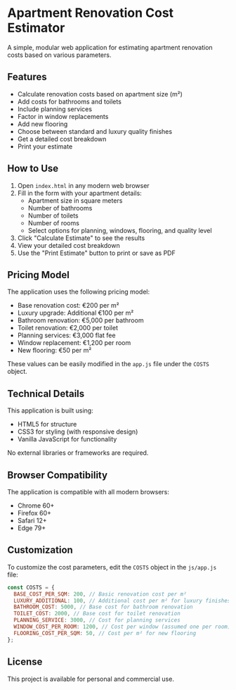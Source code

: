 # Apartment Renovation Cost Estimator

A simple, modular web application for estimating apartment renovation costs based on various parameters.

## Features

- Calculate renovation costs based on apartment size (m²)
- Add costs for bathrooms and toilets
- Include planning services
- Factor in window replacements
- Add new flooring
- Choose between standard and luxury quality finishes
- Get a detailed cost breakdown
- Print your estimate

## How to Use

1. Open `index.html` in any modern web browser
2. Fill in the form with your apartment details:
   - Apartment size in square meters
   - Number of bathrooms
   - Number of toilets
   - Number of rooms
   - Select options for planning, windows, flooring, and quality level
3. Click "Calculate Estimate" to see the results
4. View your detailed cost breakdown
5. Use the "Print Estimate" button to print or save as PDF

## Pricing Model

The application uses the following pricing model:

- Base renovation cost: €200 per m²
- Luxury upgrade: Additional €100 per m²
- Bathroom renovation: €5,000 per bathroom
- Toilet renovation: €2,000 per toilet
- Planning services: €3,000 flat fee
- Window replacement: €1,200 per room
- New flooring: €50 per m²

These values can be easily modified in the `app.js` file under the `COSTS` object.

## Technical Details

This application is built using:

- HTML5 for structure
- CSS3 for styling (with responsive design)
- Vanilla JavaScript for functionality

No external libraries or frameworks are required.

## Browser Compatibility

The application is compatible with all modern browsers:

- Chrome 60+
- Firefox 60+
- Safari 12+
- Edge 79+

## Customization

To customize the cost parameters, edit the `COSTS` object in the `js/app.js` file:

```javascript
const COSTS = {
  BASE_COST_PER_SQM: 200, // Basic renovation cost per m²
  LUXURY_ADDITIONAL: 100, // Additional cost per m² for luxury finishes
  BATHROOM_COST: 5000, // Base cost for bathroom renovation
  TOILET_COST: 2000, // Base cost for toilet renovation
  PLANNING_SERVICE: 3000, // Cost for planning services
  WINDOW_COST_PER_ROOM: 1200, // Cost per window (assumed one per room)
  FLOORING_COST_PER_SQM: 50, // Cost per m² for new flooring
};
```

## License

This project is available for personal and commercial use.

